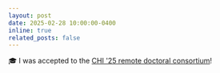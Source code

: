 ```yaml
---
layout: post
date: 2025-02-28 10:00:00-0400
inline: true
related_posts: false
---
```


🎓 I was accepted to the [CHI '25 remote doctoral consortium](https://chi2025.acm.org/for-authors/remote-doctoral-consortium/)!
